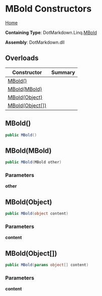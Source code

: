 # MBold Constructors

[Home](../../../../README.md)

**Containing Type**: DotMarkdown\.Linq\.[MBold](../README.md)

**Assembly**: DotMarkdown\.dll

## Overloads

| Constructor | Summary |
| ----------- | ------- |
| [MBold()](#DotMarkdown_Linq_MBold__ctor) | |
| [MBold(MBold)](#DotMarkdown_Linq_MBold__ctor_DotMarkdown_Linq_MBold_) | |
| [MBold(Object)](#DotMarkdown_Linq_MBold__ctor_System_Object_) | |
| [MBold(Object\[\])](#DotMarkdown_Linq_MBold__ctor_System_Object___) | |

## MBold\(\) <a name="DotMarkdown_Linq_MBold__ctor"></a>

```csharp
public MBold()
```

## MBold\(MBold\) <a name="DotMarkdown_Linq_MBold__ctor_DotMarkdown_Linq_MBold_"></a>

```csharp
public MBold(MBold other)
```

### Parameters

**other**

## MBold\(Object\) <a name="DotMarkdown_Linq_MBold__ctor_System_Object_"></a>

```csharp
public MBold(object content)
```

### Parameters

**content**

## MBold\(Object\[\]\) <a name="DotMarkdown_Linq_MBold__ctor_System_Object___"></a>

```csharp
public MBold(params object[] content)
```

### Parameters

**content**